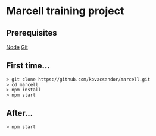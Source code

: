 # Marcell training project

## Prerequisites

[Node](https://nodejs.org/en/)
[Git](https://git-scm.com/download/win)

## First time...

```
> git clone https://github.com/kovacsandor/marcell.git
> cd marcell
> npm install
> npm start
```

## After...

```
> npm start
```